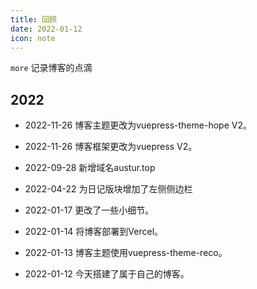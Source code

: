 ```yaml
---
title: 回顾
date: 2022-01-12
icon: note
---
```


`more` 记录博客的点滴

<!-- more -->
## 2022
- 2022-11-26 博客主题更改为vuepress-theme-hope V2。

- 2022-11-26 博客框架更改为vuepress V2。

- 2022-09-28 新增域名austur.top

- 2022-04-22 为日记版块增加了左侧侧边栏

- 2022-01-17 更改了一些小细节。

- 2022-01-14 将博客部署到Vercel。

- 2022-01-13 博客主题使用vuepress-theme-reco。

- 2022-01-12 今天搭建了属于自己的博客。